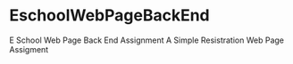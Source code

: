 # EschoolWebPageBackEnd
E School Web Page Back End Assignment 
A Simple Resistration Web Page Assigment 
